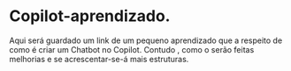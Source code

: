 # Copilot-aprendizado.
Aqui será guardado um link de um pequeno aprendizado que a respeito de como é criar um Chatbot no Copilot. Contudo , como o serão feitas melhorias e se acrescentar-se-á mais estruturas.
